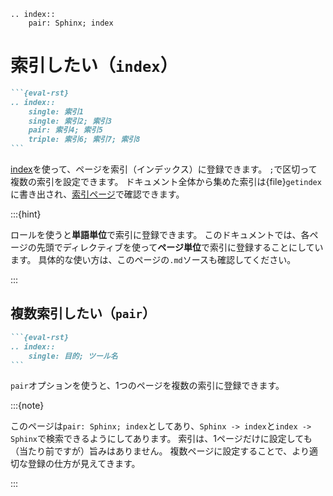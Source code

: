 ```{eval-rst}
.. index::
    pair: Sphinx; index
```

# 索引したい（``index``）

````md
```{eval-rst}
.. index::
    single: 索引1
    single: 索引2; 索引3
    pair: 索引4; 索引5
    triple: 索引6; 索引7; 索引8
```
````

[index](https://www.sphinx-doc.org/ja/master/usage/restructuredtext/directives.html#index-generating-markup)を使って、ページを索引（インデックス）に登録できます。
``;``で区切って複数の索引を設定できます。
ドキュメント全体から集めた索引は{file}``getindex``に書き出され、[索引ページ](genindex)で確認できます。

:::{hint}

ロールを使うと**単語単位**で索引に登録できます。
このドキュメントでは、各ページの先頭でディレクティブを使って**ページ単位**で索引に登録することにしています。
具体的な使い方は、このページの``.md``ソースも確認してください。

:::

## 複数索引したい（``pair``）

````md
```{eval-rst}
.. index::
    single: 目的; ツール名
```
````

``pair``オプションを使うと、1つのページを複数の索引に登録できます。

:::{note}

このページは``pair: Sphinx; index``としてあり、``Sphinx -> index``と``index -> Sphinx``で検索できるようにしてあります。
索引は、1ページだけに設定しても（当たり前ですが）旨みはありません。
複数ページに設定することで、より適切な登録の仕方が見えてきます。

:::
